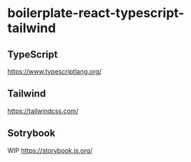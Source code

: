 # boilerplate-react-typescript-tailwind

## TypeScript
https://www.typescriptlang.org/

## Tailwind
https://tailwindcss.com/

## Sotrybook
WIP
https://storybook.js.org/
